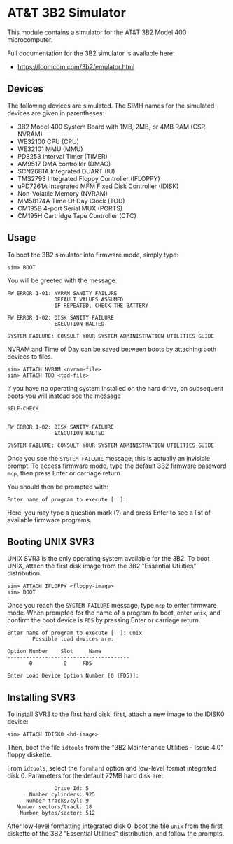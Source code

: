 AT&T 3B2 Simulator
==================

This module contains a simulator for the AT&T 3B2 Model 400 microcomputer.

Full documentation for the 3B2 simulator is available here:

  - https://loomcom.com/3b2/emulator.html

Devices
-------

The following devices are simulated. The SIMH names for the simulated
devices are given in parentheses:

  - 3B2 Model 400 System Board with 1MB, 2MB, or 4MB RAM (CSR, NVRAM)
  - WE32100 CPU (CPU)
  - WE32101 MMU (MMU)
  - PD8253 Interval Timer (TIMER)
  - AM9517 DMA controller (DMAC)
  - SCN2681A Integrated DUART (IU)
  - TMS2793 Integrated Floppy Controller (IFLOPPY)
  - uPD7261A Integrated MFM Fixed Disk Controller (IDISK)
  - Non-Volatile Memory (NVRAM)
  - MM58174A Time Of Day Clock (TOD)
  - CM195B 4-port Serial MUX (PORTS)
  - CM195H Cartridge Tape Controller (CTC)

Usage
-----

To boot the 3B2 simulator into firmware mode, simply type:

    sim> BOOT

You will be greeted with the message:

    FW ERROR 1-01: NVRAM SANITY FAILURE
                   DEFAULT VALUES ASSUMED
                   IF REPEATED, CHECK THE BATTERY

    FW ERROR 1-02: DISK SANITY FAILURE
                   EXECUTION HALTED

    SYSTEM FAILURE: CONSULT YOUR SYSTEM ADMINISTRATION UTILITIES GUIDE

NVRAM and Time of Day can be saved between boots by attaching both
devices to files.

    sim> ATTACH NVRAM <nvram-file>
    sim> ATTACH TOD <tod-file>

If you have no operating system installed on the hard drive, on
subsequent boots you will instead see the message

    SELF-CHECK


    FW ERROR 1-02: DISK SANITY FAILURE
                   EXECUTION HALTED

    SYSTEM FAILURE: CONSULT YOUR SYSTEM ADMINISTRATION UTILITIES GUIDE


Once you see the `SYSTEM FAILURE` message, this is actually an
invisible prompt. To access firmware mode, type the default 3B2
firmware password `mcp`, then press Enter or carriage return.

You should then be prompted with:

    Enter name of program to execute [  ]:

Here, you may type a question mark (?) and press Enter to see a list
of available firmware programs.

Booting UNIX SVR3
-----------------

UNIX SVR3 is the only operating system available for the 3B2.  To boot
UNIX, attach the first disk image from the 3B2 "Essential Utilities"
distribution.

    sim> ATTACH IFLOPPY <floppy-image>
    sim> BOOT

Once you reach the `SYSTEM FAILURE` message, type `mcp` to enter
firmware mode. When prompted for the name of a program to boot, enter
`unix`, and confirm the boot device is `FD5` by pressing Enter or
carriage return.

    Enter name of program to execute [  ]: unix
            Possible load devices are:

    Option Number    Slot     Name
    ---------------------------------------
           0          0     FD5

    Enter Load Device Option Number [0 (FD5)]:

Installing SVR3
---------------

To install SVR3 to the first hard disk, first, attach a new image
to the IDISK0 device:

    sim> ATTACH IDISK0 <hd-image>

Then, boot the file `idtools` from the "3B2 Maintenance Utilities -
Issue 4.0" floppy diskette.

From `idtools`, select the `formhard` option and low-level format
integrated disk 0. Parameters for the default 72MB hard disk are:

                   Drive Id: 5
           Number cylinders: 925
          Number tracks/cyl: 9
       Number sectors/track: 18
        Number bytes/sector: 512

After low-level formatting integrated disk 0, boot the file `unix`
from the first diskette of the 3B2 "Essential Utilities" distribution,
and follow the prompts.
